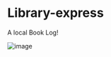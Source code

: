 # Library-express
A local Book Log!

![image](https://user-images.githubusercontent.com/77587592/112784063-b715a600-901e-11eb-8b42-0cd42c1ee626.png)
